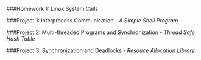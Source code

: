 ###Homework 1: Linux System Calls

###Project 1: Interprocess Communication - *A Simple Shell Program*

###Project 2: Multi-threaded Programs and Synchronization - *Thread Safe Hash Table*
	
###Project 3: Synchronization and Deadlocks - *Resouce Allocation Library*
